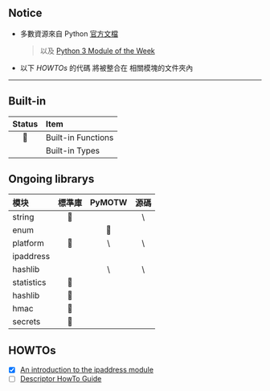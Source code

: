 ## Notice 
- 多數資源來自 Python [官方文檔](https://docs.python.org/3/library/) 
    > 以及 [Python 3 Module of the Week](https://pymotw.com/3/)
- 以下 *HOWTOs* 的代碼 將被整合在 相關模塊的文件夾內

<hr>

## Built-in 

| Status | Item | 
| :---: | :--- | 
| 🤪 | Built-in Functions |
| | Built-in Types | 

## Ongoing librarys 

| 模块 | 標準庫 | PyMOTW | 源碼 | 
| :--- | :---: | :---: | :---: |
| string | 🤪 |  | \ |
| enum |  | 🤪 |  |
| platform | 🤪 | \ | \ |
| ipaddress |  |  |  | 
| hashlib |  | \ | \ | 
| statistics | 🤪 |  |  |  
| hashlib | 🤪 |  |  |  
| hmac | 🤪 |  |  |  
| secrets | 🤪 |  |  |  
    
## HOWTOs

- [x] [An introduction to the ipaddress module](https://docs.python.org/3/howto/ipaddress.html)
- [ ] [Descriptor HowTo Guide](https://docs.python.org/3/howto/descriptor.html)